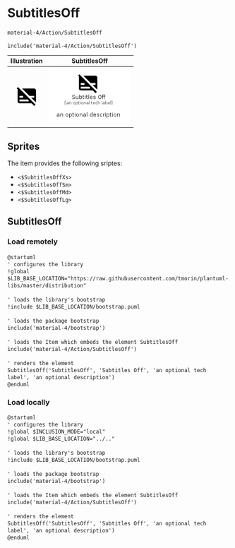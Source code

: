 # SubtitlesOff


```text
material-4/Action/SubtitlesOff
```

```text
include('material-4/Action/SubtitlesOff')
```



| Illustration | SubtitlesOff |
| :---: | :---: |
| ![illustration for Illustration](../../material-4/Action/SubtitlesOff.png) | ![illustration for SubtitlesOff](../../material-4/Action/SubtitlesOff.Local.png) |



## Sprites
The item provides the following sriptes:

- `<$SubtitlesOffXs>`
- `<$SubtitlesOffSm>`
- `<$SubtitlesOffMd>`
- `<$SubtitlesOffLg>`





## SubtitlesOff

### Load remotely
```plantuml
@startuml
' configures the library
!global $LIB_BASE_LOCATION="https://raw.githubusercontent.com/tmorin/plantuml-libs/master/distribution"

' loads the library's bootstrap
!include $LIB_BASE_LOCATION/bootstrap.puml

' loads the package bootstrap
include('material-4/bootstrap')

' loads the Item which embeds the element SubtitlesOff
include('material-4/Action/SubtitlesOff')

' renders the element
SubtitlesOff('SubtitlesOff', 'Subtitles Off', 'an optional tech label', 'an optional description')
@enduml
```

### Load locally
```plantuml
@startuml
' configures the library
!global $INCLUSION_MODE="local"
!global $LIB_BASE_LOCATION="../.."

' loads the library's bootstrap
!include $LIB_BASE_LOCATION/bootstrap.puml

' loads the package bootstrap
include('material-4/bootstrap')

' loads the Item which embeds the element SubtitlesOff
include('material-4/Action/SubtitlesOff')

' renders the element
SubtitlesOff('SubtitlesOff', 'Subtitles Off', 'an optional tech label', 'an optional description')
@enduml
```

